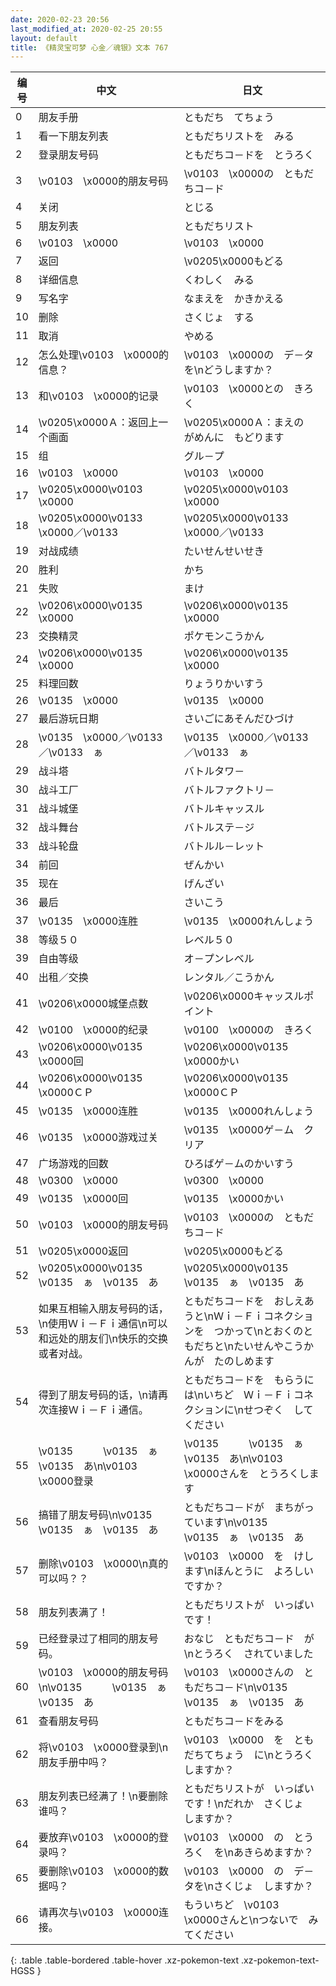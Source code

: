 ```yaml
---
date: 2020-02-23 20:56
last_modified_at: 2020-02-25 20:55
layout: default
title: 《精灵宝可梦 心金／魂银》文本 767
---
```

| 编号 | 中文 | 日文 |
| ---- | ---- | ---- |
| 0 | 朋友手册 | ともだち　てちょう |
| 1 | 看一下朋友列表 | ともだちリストを　みる |
| 2 | 登录朋友号码 | ともだちコ－ドを　とうろく |
| 3 | \v0103　\x0000的朋友号码 | \v0103　\x0000の　ともだちコ－ド |
| 4 | 关闭 | とじる |
| 5 | 朋友列表 | ともだちリスト |
| 6 | \v0103　\x0000 | \v0103　\x0000 |
| 7 | 返回 | \v0205\x0000もどる |
| 8 | 详细信息 | くわしく　みる |
| 9 | 写名字 | なまえを　かきかえる |
| 10 | 删除 | さくじょ　する |
| 11 | 取消 | やめる |
| 12 | 怎么处理\v0103　\x0000的信息？ | \v0103　\x0000の　デ－タを\nどうしますか？ |
| 13 | 和\v0103　\x0000的记录 | \v0103　\x0000との　きろく |
| 14 | \v0205\x0000Ａ：返回上一个画面 | \v0205\x0000Ａ：まえの　がめんに　もどります |
| 15 | 组 | グル－プ |
| 16 | \v0103　\x0000 | \v0103　\x0000 |
| 17 | \v0205\x0000\v0103　\x0000 | \v0205\x0000\v0103　\x0000 |
| 18 | \v0205\x0000\v0133　\x0000／\v0133　　 | \v0205\x0000\v0133　\x0000／\v0133　　 |
| 19 | 对战成绩 | たいせんせいせき |
| 20 | 胜利 | かち |
| 21 | 失败 | まけ |
| 22 | \v0206\x0000\v0135　\x0000 | \v0206\x0000\v0135　\x0000 |
| 23 | 交换精灵 | ポケモンこうかん |
| 24 | \v0206\x0000\v0135　\x0000 | \v0206\x0000\v0135　\x0000 |
| 25 | 料理回数 | りょうりかいすう |
| 26 | \v0135　\x0000 | \v0135　\x0000 |
| 27 | 最后游玩日期 | さいごにあそんだひづけ |
| 28 | \v0135　\x0000／\v0133　　／\v0133　ぁ | \v0135　\x0000／\v0133　　／\v0133　ぁ |
| 29 | 战斗塔 | バトルタワ－ |
| 30 | 战斗工厂 | バトルファクトリ－ |
| 31 | 战斗城堡 | バトルキャッスル |
| 32 | 战斗舞台 | バトルステ－ジ |
| 33 | 战斗轮盘 | バトルル－レット |
| 34 | 前回 | ぜんかい |
| 35 | 现在 | げんざい |
| 36 | 最后 | さいこう |
| 37 | \v0135　\x0000连胜 | \v0135　\x0000れんしょう |
| 38 | 等级５０ | レベル５０ |
| 39 | 自由等级 | オ－プンレベル |
| 40 | 出租／交换 | レンタル／こうかん |
| 41 | \v0206\x0000城堡点数 | \v0206\x0000キャッスルポイント |
| 42 | \v0100　\x0000的纪录 | \v0100　\x0000の　きろく |
| 43 | \v0206\x0000\v0135　\x0000回 | \v0206\x0000\v0135　\x0000かい |
| 44 | \v0206\x0000\v0135　\x0000ＣＰ | \v0206\x0000\v0135　\x0000ＣＰ |
| 45 | \v0135　\x0000连胜 | \v0135　\x0000れんしょう |
| 46 | \v0135　\x0000游戏过关 | \v0135　\x0000ゲ－ム　クリア |
| 47 | 广场游戏的回数 | ひろばゲ－ムのかいすう |
| 48 | \v0300　\x0000 | \v0300　\x0000 |
| 49 | \v0135　\x0000回 | \v0135　\x0000かい |
| 50 | \v0103　\x0000的朋友号码 | \v0103　\x0000の　ともだちコ－ド |
| 51 | \v0205\x0000返回 | \v0205\x0000もどる |
| 52 | \v0205\x0000\v0135　　　\v0135　ぁ　\v0135　あ | \v0205\x0000\v0135　　　\v0135　ぁ　\v0135　あ |
| 53 | 如果互相输入朋友号码的话，\n使用Ｗｉ－Ｆｉ通信\n可以和远处的朋友们\n快乐的交换或者对战。 | ともだちコ－ドを　おしえあうと\nＷｉ－Ｆｉコネクションを　つかって\nとおくのともだちと\nたいせんやこうかんが　たのしめます |
| 54 | 得到了朋友号码的话，\n请再次连接Ｗｉ－Ｆｉ通信。 | ともだちコ－ドを　もらうには\nいちど　Ｗｉ－Ｆｉコネクションに\nせつぞく　してください |
| 55 | \v0135　　　\v0135　ぁ　\v0135　あ\n\v0103　\x0000登录 | \v0135　　　\v0135　ぁ　\v0135　あ\n\v0103　\x0000さんを　とうろくします |
| 56 | 搞错了朋友号码\n\v0135　　　\v0135　ぁ　\v0135　あ | ともだちコ－ドが　まちがっています\n\v0135　　　\v0135　ぁ　\v0135　あ |
| 57 | 删除\v0103　\x0000\n真的可以吗？？ | \v0103　\x0000　を　けします\nほんとうに　よろしいですか？ |
| 58 | 朋友列表满了！ | ともだちリストが　いっぱい　です！ |
| 59 | 已经登录过了相同的朋友号码。 | おなじ　ともだちコ－ド　が\nとうろく　されていました |
| 60 | \v0103　\x0000的朋友号码\n\v0135　　　\v0135　ぁ　\v0135　あ | \v0103　\x0000さんの　ともだちコ－ド\n\v0135　　　\v0135　ぁ　\v0135　あ |
| 61 | 查看朋友号码 | ともだちコ－ドをみる |
| 62 | 将\v0103　\x0000登录到\n朋友手册中吗？ | \v0103　\x0000　を　ともだちてちょう　に\nとうろく　しますか？ |
| 63 | 朋友列表已经满了！\n要删除谁吗？ | ともだちリストが　いっぱい　です！\nだれか　さくじょ　しますか？ |
| 64 | 要放弃\v0103　\x0000的登录吗？ | \v0103　\x0000　の　とうろく　を\nあきらめますか？ |
| 65 | 要删除\v0103　\x0000的数据吗？ | \v0103　\x0000　の　デ－タを\nさくじょ　しますか？ |
| 66 | 请再次与\v0103　\x0000连接。 | もういちど　\v0103　\x0000さんと\nつないで　みてください |
{: .table .table-bordered .table-hover .xz-pokemon-text .xz-pokemon-text-HGSS }
